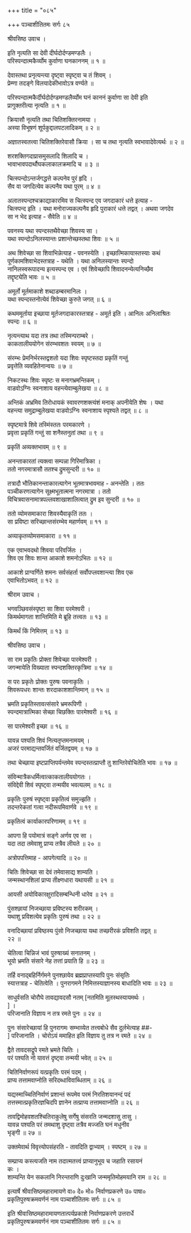 +++
title = "०८५"

+++
पञ्चाशीतितमः सर्गः ८५  
  
श्रीवसिष्ठ उवाच ।  
  
इति नृत्यति सा देवी दीर्घदोर्दण्डमण्डलैः ।  
परिस्पन्दात्मकैर्व्योम कुर्वाणा घनकाननम् ॥ १ ॥  
  
देवास्तथा प्रनृत्यन्त्या दृष्ट्वा स्पृष्ट्वा च तं शिवम् ।  
प्रेम्णा तदङ्गे विलयादेकीभावोऽत्र वर्ण्यते ॥   
  
परिस्पन्दात्मकैर्दीर्घदोर्दण्डमण्डलैर्व्योम घनं काननं कुर्वाणा सा देवी इति   
प्रागुक्तरीत्या नृत्यति ॥ १ ॥  
  
क्रियासौ नृत्यति तथा चितिशक्तिरनामया ।  
अस्या विभूषणं शूर्पकुद्दालपटलादिकम् ॥ २ ॥  
  
अज्ञातस्वतत्त्वा चितिशक्तिरेवासौ क्रिया । सा च तथा नृत्यति स्वभावादेवेत्यर्थः ॥ २ ॥  
  
शरशक्तिगदाप्रासमुसलादि शिलादि च ।  
भावाभावपदार्थौघकलाकालक्रमादि च ॥ ३ ॥  
  
चित्स्पन्दोऽन्तर्जगद्धत्ते कल्पनेव पुरं हृदि ।  
सैव वा जगदित्येव कल्पनैव यथा पुरम् ॥ ४ ॥  
  
अलातस्पन्दश्चक्राद्याकारमिव स चित्स्पन्द एव जगदाकारं धत्ते इत्याह -   
चित्स्पन्द इति । यथा मनोराज्यकल्पनैव हृदि पुराकारं धत्ते तद्वत् । अथवा जगदेव   
सा न भेद इत्याह - सैवेति ॥ ४ ॥  
  
पवनस्य यथा स्पन्दस्तथैवेच्छा शिवस्य सा ।  
यथा स्पन्दोऽनिलस्यान्तः प्रशान्तेच्छस्तथा शिवः ॥ ५ ॥  
  
अथ शिवेच्छा सा शिवाभिन्नेत्याह - पवनस्येति । इच्छात्मिकायास्तस्याः कथं   
पूर्णकामशिवाभेदस्तत्राह - यथेति । यथा अनिलस्यान्तः स्पन्दो   
नानिलस्वरूपादन्य इत्यस्पन्द एव । एवं शिवेच्छापि शिवादनन्येत्यनिच्छैव   
तद्दृष्ट्येति भावः ॥ ५ ॥  
  
अमूर्तो मूर्तमाकाशे शब्दाडम्बरमानिलः ।  
यथा स्पन्दस्तनोत्येवं शिवेच्छा कुरुते जगत् ॥ ६ ॥  
  
कथममूर्ताया इच्छाया मूर्तजगदाकारस्तत्राह - अमूर्त इति । आनिलः अनिलाश्रितः   
स्पन्दः ॥ ६ ॥  
  
नृत्यन्त्याथ यदा तत्र तथा तस्मिन्पराम्बरे ।  
काकतालीययोगेन संरम्भवशतः स्वयम् ॥ ७ ॥  
  
संरम्भः प्रेमनिर्भरस्तद्वशतो यदा शिवः स्पृष्टस्तदा प्रकृतिं गन्तुं   
प्रवृत्तेति व्यवहितेनान्वयः ॥ ७ ॥  
  
निकटस्थः शिवः स्पृष्टः स मनागभ्रमन्तिकम् ।  
वाडवोऽग्निः स्वनाशाय वहन्त्येवाम्बुलेखया ॥ ८ ॥  
  
अन्तिकं अभ्रमिव तिरोधायकं स्वावरणशक्त्यंशं मनाक् अपनीयेति शेषः । यथा   
वहन्त्या समुद्राम्बुलेखया वाडवोऽग्निः स्वनाशाय स्पृश्यते तद्वत् ॥ ८ ॥  
  
स्पृष्टमात्रे शिवे तस्मिंस्ततः परमकारणे ।  
प्रवृत्ता प्रकृतिं गन्तुं सा शनैस्तनुतां तथा ॥ ९ ॥  
  
प्रकृतिं अव्यक्तभावम् ॥ ९ ॥  
  
अनन्ताकारतां त्यक्त्वा सम्पन्ना गिरिमात्रिका ।  
ततो नगरमात्रासौ ततश्च द्रुमसुन्दरी ॥ १० ॥  
  
तत्रादौ भौतिकानन्ताकारत्यागेन भूतमात्रभावमाह - अनन्तेति । ततः   
पञ्चीकरणत्यागेन सूक्ष्मभूतात्मना नगरमात्रा । ततो   
विचित्रवासनामात्रपल्लवशाखाशालित्वात् द्रुम इव सुन्दरी ॥ १० ॥  
  
ततो व्योमसमाकारा शिवस्यैवाकृतिं ततः ।  
सा प्रविष्टा सरिच्छान्तसंरम्भेव महार्णवम् ॥ ११ ॥  
  
अव्याकृतव्योमसमाकारा ॥ ११ ॥  
  
एक एवाभवदथो शिवया परिवर्जितः ।  
शिव एव शिवः शान्त आकाशे शमनोऽभितः ॥ १२ ॥  
  
आकाशे प्राग्वर्णिते शमनः सर्वसंहर्ता सर्वोपप्लवशान्त्या शिव एक   
एवाभितोऽभवत् ॥ १२ ॥  
  
श्रीराम उवाच ।  
  
भगवञ्छिवसंस्पृष्टा सा शिवा परमेश्वरी ।  
किमर्थमागता शान्तिमिति मे ब्रूहि तत्त्वतः ॥ १३ ॥  
  
किमर्थं किं निमित्तम् ॥ १३ ॥  
  
श्रीवसिष्ठ उवाच ।  
  
सा राम प्रकृतिः प्रोक्ता शिवेच्छा पारमेश्वरी ।  
जगन्मायेति विख्याता स्पन्दशक्तिरकृत्रिमा ॥ १४ ॥  
  
स परः प्रकृतेः प्रोक्तः पुरुषः पवनाकृतिः ।  
शिवरूपधरः शान्तः शरदाकाशशान्तिमान् ॥ १५ ॥  
  
भ्रमति प्रकृतिस्तावत्संसारे भ्रमरूपिणी ।  
स्पन्दमात्रात्मिका सेच्छा चिछक्तिः पारमेश्वरी ॥ १६ ॥  
  
सा पारमेश्वरी इच्छा ॥ १६ ॥  
  
यावन्न पश्यति शिवं नित्यतृप्तमनामयम् ।  
अजरं परमाद्यन्तवर्जितं वर्जितद्वयम् ॥ १७ ॥  
  
तथा चेच्छाया इष्टप्राप्तिपर्यन्तमेव स्पन्दस्तत्प्राप्तौ तु शान्तिरेवोचितेति भावः ॥ १७ ॥  
  
संविन्मात्रैकधर्मित्वात्काकतालीययोगतः ।  
संविद्देवी शिवं स्पृष्ट्वा तन्मयीव भवत्यलम् ॥ १८ ॥  
  
प्रकृतिः पुरुषं स्पृष्ट्वा प्रकृतित्वं समुज्झति ।  
तदन्तरेकतां गत्वा नदीरूपमिवार्णवे ॥ १९ ॥  
  
प्रकृतित्वं कार्याकारपरिणामम् ॥ १९ ॥  
  
आपगा हि पयोमात्रं सङ्गे अर्णव एव सा ।  
यदा तदा तमेवाशु प्राप्य तत्रैव लीयते ॥ २० ॥  
  
अत्रोपपत्तिमाह - आपगेत्यादि ॥ २० ॥  
  
चितिः शिवेच्छा सा देवं तमेवासाद्य शाम्यति ।  
जन्मस्थानशिलां प्राप्य तीक्ष्णधारा यथायसी ॥ २१ ॥  
  
आयसी अयोविकारक्षुरादिसम्बन्धिनी धारेव ॥ २१ ॥  
  
पुंसश्छायां निजच्छाया प्रविष्टस्य शरीरकम् ।  
यथाशु प्रविशत्येव प्रकृतिः पुरुषं तथा ॥ २२ ॥  
  
वनादिच्छायां प्रविष्ठस्य पुंसो निजच्छाया यथा तच्छरीरकं प्रविशति तद्वत् ॥   
२२ ॥  
  
चेतित्वा चिन्निजं भावं पुरुषाख्यं सनातनम् ।  
भूयो भ्रमति संसारे नेह तत्तां प्रयाति हि ॥ २३ ॥  
  
तर्हि वनाद्बहिर्निर्गमने पुनश्छायेव ब्रह्मप्राप्तस्यापि पुनः संसृतिः   
स्यात्तत्राह - चेतित्वेति । पुनरागमने निमित्तस्याज्ञानस्य बाधादिति भावः ॥ २३ ॥  
  
साधुर्वसति चोरौघे तावद्यावदसौ नतम् [नतमिति मूलस्थस्यायमर्थः ।  
] ।  
परिजानाति विज्ञाय न तत्र रमते पुनः ॥ २४ ॥  
  
पुनः संसारेच्छायां हि पुनरागमः सम्भाव्येत तत्त्वबोधे सैव दुर्लभेत्याह ##-  
] परिजानाति । चोरोऽयं ममाहित इति विज्ञाय तु तत्र न रमते ॥ २४ ॥  
  
द्वैते तावदसद्रूपे रमते भ्रमते चितिः ।  
परं पश्यति नो यावत्तं दृष्ट्वा तन्मयी भवेत् ॥ २५ ॥  
  
चितिनिर्वाणरूपं यत्प्रकृतिः परमं पदम् ।  
प्राप्य तत्तामवाप्नोति सरिदब्धाविवाब्धिताम् ॥ २६ ॥  
  
यद्यस्माच्चितिनिर्वाणं प्रशान्तं रूपमेव परमं निरतिशयानन्दं पदं   
तत्तस्मात्प्रकृतिरज्ञचिदपि ज्ञानेन तत्प्राप्य तत्तामवाप्नोति ॥ २६ ॥  
  
तावद्विमोहवशतश्चितिराकुलेषु सर्गेषु संसरति जन्मदशासु तासु ।  
यावन्न पश्यति परं तमथाशु दृष्ट्वा तत्रैव मज्जति घनं मधुनीव   
भृङ्गी ॥ २७ ॥  
  
उक्तमेवार्थ विवृत्त्योपसंहरति - तावदिति द्वाभ्याम् । स्पष्टम् ॥ २७ ॥  
  
सम्प्राप्य कस्त्यजति नाम तदात्मतत्त्वं प्राप्यानुभूय च जहाति रसायनं   
कः ।  
शाम्यन्ति येन सकलानि निरन्तराणि दुःखानि जन्ममृतिमोहमयानि राम ॥ २८ ॥  
  
इत्यार्षे श्रीवासिष्ठमहारामायणे वा० दे० मो० निर्वाणप्रकरणे उ० पाषा०   
प्रकृतिपुरुषक्रमवर्णनं नाम पञ्चाशीतितमः सर्गः ॥ ८५ ॥  
  
इति श्रीवासिष्ठमहारामायणतात्पर्यप्रकाशे निर्वाणप्रकरणे उत्तरार्धे   
प्रकृतिपुरुषक्रमवर्णनं नाम पञ्चाशीतितमः सर्गः ॥ ८५ ॥  
  